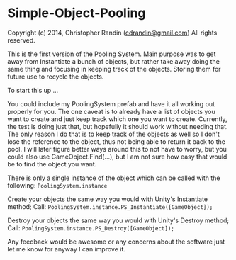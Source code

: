 Simple-Object-Pooling
=====================
Copyright (c) 2014, Christopher Randin (cdrandin@gmail.com)
All rights reserved.

This is the first version of the Pooling System.
Main purpose was to get away from Instantiate a bunch of objects, 
but rather take away doing the same thing and focusing in keeping
track of the objects. Storing them for future use to recycle the 
objects.


To start this up ...

You could include my PoolingSystem prefab and have it all working 
out properly for you. The one caveat is to already have a list of 
objects you want to create and just keep track which one you want 
to create. Currently, the test is doing just that, but hopefully 
it should work without needing that. The only reason I do that is 
to keep track of the objects as well so I don't lose the reference 
to the object, thus not being able to return it back to the pool.
 I will later figure better ways around this to not have to worry, 
 but you could also use GameObject.Find(...), but I am not sure how 
 easy that would be to find the object you want.


There is only a single instance of the object which can be called 
with the following:
	`PoolingSystem.instance`
	
Create your objects the same way you would with Unity's Instantiate method;
Call:
	`PoolingSystem.instance.PS_Instantiate([GameObject]);`
	
Destroy your objects the same way you would with Unity's Destroy method;
Call:
	`PoolingSystem.instance.PS_Destroy([GameObject]);`
	
	
Any feedback would be awesome or any concerns about the software just let me know for anyway I can improve it.
